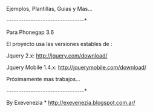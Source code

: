 Ejemplos, Plantillas, Guias y Mas...

--------------------------------*

Para Phonegap 3.6 

El proyecto usa las versiones estables de :

Jquery 2.x: http://jquery.com/download/

Jquery Mobile 1.4.x: http://jquerymobile.com/download/

Próximamente mas trabajos...


--------------------------------*

By Exevenezia  *  http://exevenezia.blogspot.com.ar/

